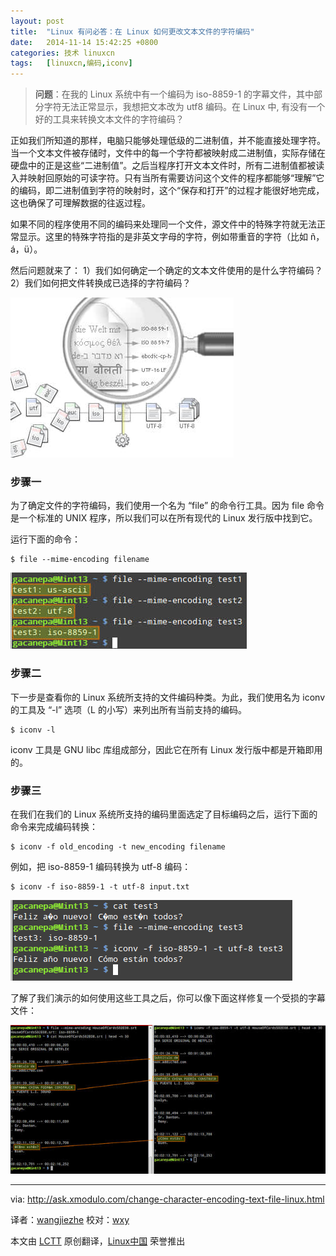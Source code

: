 ```yaml
---
layout: post
title:	"Linux 有问必答：在 Linux 如何更改文本文件的字符编码"
date:	2014-11-14 15:42:25 +0800 
categories:	技术 linuxcn 
tags:	[linuxcn,编码,iconv]
---
```




> 
> **问题**：在我的 Linux 系统中有一个编码为 iso-8859-1 的字幕文件，其中部分字符无法正常显示，我想把文本改为 utf8 编码。在 Linux 中, 有没有一个好的工具来转换文本文件的字符编码？
> 
> 
> 


正如我们所知道的那样，电脑只能够处理低级的二进制值，并不能直接处理字符。当一个文本文件被存储时，文件中的每一个字符都被映射成二进制值，实际存储在硬盘中的正是这些“二进制值”。之后当程序打开文本文件时，所有二进制值都被读入并映射回原始的可读字符。只有当所有需要访问这个文件的程序都能够“理解”它的编码，即二进制值到字符的映射时，这个“保存和打开”的过程才能很好地完成，这也确保了可理解数据的往返过程。


如果不同的程序使用不同的编码来处理同一个文件，源文件中的特殊字符就无法正常显示。这里的特殊字符指的是非英文字母的字符，例如带重音的字符（比如 ñ，á，ü）。


然后问题就来了： 1）我们如何确定一个确定的文本文件使用的是什么字符编码？ 2）我们如何把文件转换成已选择的字符编码？


![](/Asserts/Images/album/201411/14/154227jvuutdzqu9u9surr.jpg)


### 步骤一


为了确定文件的字符编码，我们使用一个名为 “file” 的命令行工具。因为 file 命令是一个标准的 UNIX 程序，所以我们可以在所有现代的 Linux 发行版中找到它。


运行下面的命令：



```
$ file --mime-encoding filename 

```

![](/Asserts/Images/album/201411/14/154230cgzc69w1mul3p9bp.jpg)


### 步骤二


下一步是查看你的 Linux 系统所支持的文件编码种类。为此，我们使用名为 iconv 的工具及 “-l” 选项（L 的小写）来列出所有当前支持的编码。



```
$ iconv -l 

```

iconv 工具是 GNU libc 库组成部分，因此它在所有 Linux 发行版中都是开箱即用的。


### 步骤三


在我们在我们的 Linux 系统所支持的编码里面选定了目标编码之后，运行下面的命令来完成编码转换：



```
$ iconv -f old_encoding -t new_encoding filename

```

例如，把 iso-8859-1 编码转换为 utf-8 编码：



```
$ iconv -f iso-8859-1 -t utf-8 input.txt 

```

![](/Asserts/Images/album/201411/14/154232a4q9di1i0pw0npns.png)


了解了我们演示的如何使用这些工具之后，你可以像下面这样修复一个受损的字幕文件：


![](/Asserts/Images/album/201411/14/154235p8b8gaw099a0o4g9.jpg)




---


via: <http://ask.xmodulo.com/change-character-encoding-text-file-linux.html>


译者：[wangjiezhe](https://github.com/wangjiezhe) 校对：[wxy](https://github.com/wxy)


本文由 [LCTT](https://github.com/LCTT/TranslateProject) 原创翻译，[Linux中国](http://linux.cn/) 荣誉推出

